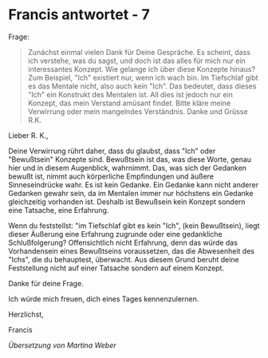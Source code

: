 # Francis antwortet - 7

Frage:

>Zunächst einmal vielen Dank für Deine Gespräche. Es scheint, dass ich verstehe, was du sagst, und doch ist das alles für mich nur ein interessantes Konzept. Wie gelange ich über diese Konzepte hinaus? Zum Beispiel, "Ich" existiert nur, wenn ich wach bin. Im Tiefschlaf gibt es das Mentale nicht, also auch kein "Ich". Das bedeutet, dass dieses "Ich" ein Konstrukt des Mentalen ist. All dies ist jedoch nur ein Konzept, das mein Verstand amüsant findet. Bitte kläre meine Verwirrung oder mein mangelndes Verständnis. Danke und Grüsse R.K.

Lieber R. K.,

Deine Verwirrung rührt daher, dass du glaubst, dass "Ich" oder "Bewußtsein" Konzepte sind. Bewußtsein ist das, was diese Worte, genau hier und in diesem Augenblick, wahrnimmt. Das, was sich der Gedanken bewußt ist, nimmt auch körperliche Empfindungen und äußere Sinneseindrücke wahr. Es ist kein Gedanke. Ein Gedanke kann nicht anderer Gedanken gewahr sein, da im Mentalen immer nur höchstens ein Gedanke gleichzeitig vorhanden ist. Deshalb ist Bewußsein kein Konzept sondern eine Tatsache, eine Erfahrung.

Wenn du feststellst: "im Tiefschlaf gibt es kein "Ich", (kein Bewußtsein), liegt dieser Äußerung eine Erfahrung zugrunde oder eine gedankliche Schlußfolgerung? Offensichtlich nicht Erfahrung, denn das würde das Vorhandensein eines Bewußtseins voraussetzen, das die Abwesenheit des "Ichs", die du behauptest, überwacht. Aus diesem Grund beruht deine Feststellung nicht auf einer Tatsache sondern auf einem Konzept.

Danke für deine Frage.

Ich würde mich freuen, dich eines Tages kennenzulernen.

Herzlichst,

Francis

_Übersetzung von Martina Weber_

